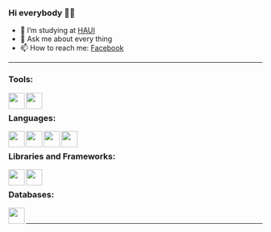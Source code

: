 ### Hi everybody 👋👋

- 🔭 I’m studying at [HAUI]
- 💬 Ask me about every thing
- 📫 How to reach me: [Facebook]

---

### Tools:
<img align='left' width="32" height="32" src="https://cdn.iconscout.com/icon/free/png-256/visual-studio-code-3251603-2724650.png" />
<img align='left' height="32" src="https://www.kreaweb.be/wp-content/uploads/2021/03/laragon.png" />
<br>

### Languages:
<img align='left' width="32" height="32" src="https://cdn.iconscout.com/icon/free/png-256/html-2752158-2284975.png" />
<img align='left' height="32" width="32" src="https://cdn.iconscout.com/icon/free/png-256/css3-11-1175239.png" />
<img align='left' height="32" width="32" src="https://cdn.iconscout.com/icon/free/png-256/javascript-1-225993.png" />
<img align='left' height="32" width="32" src="https://cdn.iconscout.com/icon/free/png-256/php-2752101-2284918.png" />
<br>

### Libraries and Frameworks:
<img align='left' height="32" width="32" src="https://cdn.iconscout.com/icon/free/png-256/jquery-8-1175153.png" />
<img align='left' height="32" width="32" src="https://cdn.iconscout.com/icon/free/png-256/laravel-2038872-1720085.png" />
<br>

### Databases:
<img align='left' height="32" width="32" src="https://cdn.iconscout.com/icon/free/png-256/mysql-3521596-2945040.png" />

<br>

---

[Facebook]: https://www.facebook.com/Sondznhe.22
[HAUI]: https://www.haui.edu.vn/vn
